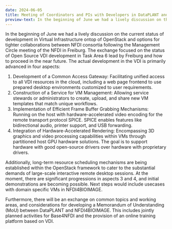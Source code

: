 ```yaml
---
date: 2024-06-05
title: Meeting of Coordinators and PIs with Developers in DataPLANT and NFDI4BIOIMAGE Projects
preview-text: In the beginning of June we had a lively discussion on the current status of development in Virtual Infrastructure ontop of OpenStack and options for tighter collaborations between NFDI consortia following the Management Circle meeting of the NFDI in Freiburg. The exchange focused on... 
---
```

In the beginning of June we had a lively discussion on the current status of development in Virtual Infrastructure ontop of OpenStack and options for tighter collaborations between NFDI consortia following the Management Circle meeting of the NFDI in Freiburg. The exchange focused on the status of Open Source VDI development in Task Area 6 lead by Freiburg and how to proceed in the near future. The actual development in the VDI is primarily advanced in four aspects:
1. Development of a Common Access Gateway: Facilitating unified access to all VDI resources in the cloud, including a web page frontend to use prepared desktop environments customized to user requirements.
2. Construction of a Service for VM Management: Allowing service stewards or administrators to create, upload, and share new VM templates that match unique workflows.
3. Implementation of Efficient Frame Buffer Grabbing Mechanisms: Running on the host with hardware-accelerated video encoding for the remote transport protocol SPICE. SPICE enables features like bidirectional audio, printer support, and USB forwarding.
4. Integration of Hardware-Accelerated Rendering: Encompassing 3D graphics and video processing capabilities within VMs through partitioned host GPU hardware solutions. The goal is to support hardware with good open-source drivers over hardware with proprietary drivers.

Additionally, long-term resource scheduling mechanisms are being established within the OpenStack framework to cater to the substantial demands of large-scale interactive remote desktop sessions. At the moment, there are significant progressions in aspects 3 and 4, and initial demonstrations are becoming possible. Next steps would include usecases with domain specific VMs in NFDI4BIOIMAGE.

Furthermore, there will be an exchange on common topics and working areas, and considerations for developing a Memorandum of Understanding (MoU) between DataPLANT and NFDI4BIOIMAGE. This includes jointly planned activities for Base4NFDI and the provision of an online training platform based on VDI.